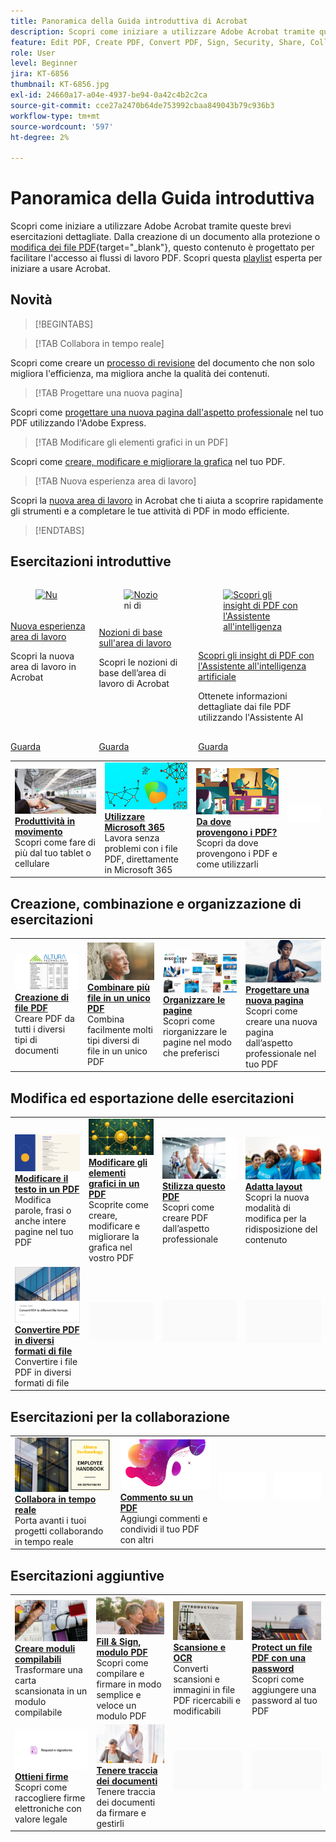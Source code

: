 ```yaml
---
title: Panoramica della Guida introduttiva di Acrobat
description: Scopri come iniziare a utilizzare Adobe Acrobat tramite queste brevi esercitazioni guidate (1-2 min)
feature: Edit PDF, Create PDF, Convert PDF, Sign, Security, Share, Collaboration, Workspace
role: User
level: Beginner
jira: KT-6856
thumbnail: KT-6856.jpg
exl-id: 24660a17-a04e-4937-be94-0a42c4b2c2ca
source-git-commit: cce27a2470b64de753992cbaa849043b79c936b3
workflow-type: tm+mt
source-wordcount: '597'
ht-degree: 2%

---
```


# Panoramica della Guida introduttiva

Scopri come iniziare a utilizzare Adobe Acrobat tramite queste brevi esercitazioni dettagliate. Dalla creazione di un documento alla protezione o [modifica dei file PDF](https://www.adobe.com/it/acrobat/online/pdf-editor.html){target="_blank"}, questo contenuto è progettato per facilitare l&#39;accesso ai flussi di lavoro PDF. Scopri questa [playlist](https://experienceleague.adobe.com/en/playlists/acrobat-get-started-business-users) esperta per iniziare a usare Acrobat.

## Novità

>[!BEGINTABS]

>[!TAB Collabora in tempo reale]

Scopri come creare un [processo di revisione](collaborate.md) del documento che non solo migliora l&#39;efficienza, ma migliora anche la qualità dei contenuti.

>[!TAB Progettare una nuova pagina]

Scopri come [progettare una nuova pagina dall&#39;aspetto professionale](add-custom-page.md) nel tuo PDF utilizzando l&#39;Adobe Express.

>[!TAB Modificare gli elementi grafici in un PDF]

Scopri come [creare, modificare e migliorare la grafica](edit-graphics.md) nel tuo PDF.

>[!TAB Nuova esperienza area di lavoro]

Scopri la [nuova area di lavoro](new-workspace.md) in Acrobat che ti aiuta a scoprire rapidamente gli strumenti e a completare le tue attività di PDF in modo efficiente.

>[!ENDTABS]

## Esercitazioni introduttive

<!-- START CARDS HTML - DO NOT MODIFY BY HAND -->
<div class="columns">
    <div class="column is-half-tablet is-half-desktop is-one-third-widescreen" aria-label="New workspace experience">
        <div class="card" style="height: 100%; display: flex; flex-direction: column; height: 100%;">
            <div class="card-image">
                <figure class="image x-is-16by9">
                    <a href="https://experienceleague.adobe.com/en/docs/document-cloud-learn/acrobat-learning/getting-started/new-workspace" title="Nuova esperienza area di lavoro" target="_blank" rel="referrer">
                        <img class="is-bordered-r-small" src="https://experienceleague.adobe.com/en/docs/document-cloud-learn/acrobat-learning/getting-started/media_1fd7846c8083ccd0da406c6abf96fe746d9b4539e.png?width=400&format=webply&optimize=medium" alt="Nuova esperienza area di lavoro"
                             style="width: 100%; aspect-ratio: 16 / 9; object-fit: cover; overflow: hidden; display: block; margin: auto;">
                    </a>
                </figure>
            </div>
            <div class="card-content is-padded-small" style="display: flex; flex-direction: column; flex-grow: 1; justify-content: space-between;">
                <div class="top-card-content">
                    <p class="headline is-size-6 has-text-weight-bold">
                        <a href="https://experienceleague.adobe.com/en/docs/document-cloud-learn/acrobat-learning/getting-started/new-workspace" target="_blank" rel="referrer" title="Nuova esperienza area di lavoro">Nuova esperienza area di lavoro</a>
                    </p>
                    <p class="is-size-6">Scopri la nuova area di lavoro in Acrobat</p>
                </div>
                <a href="https://experienceleague.adobe.com/en/docs/document-cloud-learn/acrobat-learning/getting-started/new-workspace" target="_blank" rel="referrer" class="spectrum-Button spectrum-Button--outline spectrum-Button--primary spectrum-Button--sizeM" style="align-self: flex-start; margin-top: 1rem;">
                    <span class="spectrum-Button-label has-no-wrap has-text-weight-bold">Guarda</span>
                </a>
            </div>
        </div>
    </div>
    <div class="column is-half-tablet is-half-desktop is-one-third-widescreen" aria-label="Workspace basics">
        <div class="card" style="height: 100%; display: flex; flex-direction: column; height: 100%;">
            <div class="card-image">
                <figure class="image x-is-16by9">
                    <a href="https://experienceleague.adobe.com/en/docs/document-cloud-learn/acrobat-learning/getting-started/get-to-know-the-acrobat-dc-interface" title="Nozioni di base sull’area di lavoro" target="_blank" rel="referrer">
                        <img class="is-bordered-r-small" src="https://experienceleague.adobe.com/en/docs/document-cloud-learn/acrobat-learning/getting-started/media_1829b23b3d26ba9ab2687a87be27ecf1b2adde71e.png?width=400&format=webply&optimize=medium" alt="Nozioni di base sull’area di lavoro"
                             style="width: 100%; aspect-ratio: 16 / 9; object-fit: cover; overflow: hidden; display: block; margin: auto;">
                    </a>
                </figure>
            </div>
            <div class="card-content is-padded-small" style="display: flex; flex-direction: column; flex-grow: 1; justify-content: space-between;">
                <div class="top-card-content">
                    <p class="headline is-size-6 has-text-weight-bold">
                        <a href="https://experienceleague.adobe.com/en/docs/document-cloud-learn/acrobat-learning/getting-started/get-to-know-the-acrobat-dc-interface" target="_blank" rel="referrer" title="Nozioni di base sull’area di lavoro">Nozioni di base sull'area di lavoro</a>
                    </p>
                    <p class="is-size-6">Scopri le nozioni di base dell’area di lavoro di Acrobat</p>
                </div>
                <a href="https://experienceleague.adobe.com/en/docs/document-cloud-learn/acrobat-learning/getting-started/get-to-know-the-acrobat-dc-interface" target="_blank" rel="referrer" class="spectrum-Button spectrum-Button--outline spectrum-Button--primary spectrum-Button--sizeM" style="align-self: flex-start; margin-top: 1rem;">
                    <span class="spectrum-Button-label has-no-wrap has-text-weight-bold">Guarda</span>
                </a>
            </div>
        </div>
    </div>
    <div class="column is-half-tablet is-half-desktop is-one-third-widescreen" aria-label="Discover PDF insights with the AI Assistant">
        <div class="card" style="height: 100%; display: flex; flex-direction: column; height: 100%;">
            <div class="card-image">
                <figure class="image x-is-16by9">
                    <a href="https://experienceleague.adobe.com/en/docs/document-cloud-learn/acrobat-learning/getting-started/ai-assistant" title="Scopri gli insight di PDF con l&apos;Assistente all&apos;intelligenza artificiale" target="_blank" rel="referrer">
                        <img class="is-bordered-r-small" src="https://experienceleague.adobe.com/en/docs/document-cloud-learn/acrobat-learning/getting-started/media_12db4e53771239c4c355e54868bb8c2d72912cf58.png?width=400&format=webply&optimize=medium" alt="Scopri gli insight di PDF con l&apos;Assistente all&apos;intelligenza artificiale"
                             style="width: 100%; aspect-ratio: 16 / 9; object-fit: cover; overflow: hidden; display: block; margin: auto;">
                    </a>
                </figure>
            </div>
            <div class="card-content is-padded-small" style="display: flex; flex-direction: column; flex-grow: 1; justify-content: space-between;">
                <div class="top-card-content">
                    <p class="headline is-size-6 has-text-weight-bold">
                        <a href="https://experienceleague.adobe.com/en/docs/document-cloud-learn/acrobat-learning/getting-started/ai-assistant" target="_blank" rel="referrer" title="Scopri gli insight di PDF con l&apos;Assistente all&apos;intelligenza artificiale">Scopri gli insight di PDF con l'Assistente all'intelligenza artificiale</a>
                    </p>
                    <p class="is-size-6">Ottenete informazioni dettagliate dai file PDF utilizzando l'Assistente AI</p>
                </div>
                <a href="https://experienceleague.adobe.com/en/docs/document-cloud-learn/acrobat-learning/getting-started/ai-assistant" target="_blank" rel="referrer" class="spectrum-Button spectrum-Button--outline spectrum-Button--primary spectrum-Button--sizeM" style="align-self: flex-start; margin-top: 1rem;">
                    <span class="spectrum-Button-label has-no-wrap has-text-weight-bold">Guarda</span>
                </a>
            </div>
        </div>
    </div>
</div>
<!-- END CARDS HTML - DO NOT MODIFY BY HAND -->

<table style="table-layout:fixed">
<tr>
  <td>
    <a href="productivity.md">
      <img alt="Produttività ovunque ti trovi" src="../assets/productivity.png" />
    </a>
    <div>
    <a href="productivity.md"><strong>Produttività in movimento</strong></a>
    </div>
    Scopri come fare di più dal tuo tablet o cellulare
    <br>
  </td>
  <td>
      <a href="../integrate/integrate-overview.md#microsoft">
        <img alt="Utilizzo di Microsoft 365" src="../assets/microsoft-365.png" />
      </a>
      <div>
      <a href="../integrate/integrate-overview.md#microsoft"><strong>Utilizzare Microsoft 365</strong></a>
      </div>
      Lavora senza problemi con i file PDF, direttamente in Microsoft 365
      <br> 
  </td>
  <td>
      <a href="where-do-pdfs-come-from.md">
        <img alt="Da dove vengono i PDF?" src="../assets/where-pdfs.png" />
      </a>
      <div>
      <a href="where-do-pdfs-come-from.md"><strong>Da dove provengono i PDF?</strong></a>
      </div>
      Scopri da dove provengono i PDF e come utilizzarli
      <br>
  </td>
  <td>
    <img alt="Spaziatore" src="../assets/Whitespacer.png" />
      <div>
      <br>
  </td>
</tr>
</table>

## Creazione, combinazione e organizzazione di esercitazioni

<table style="table-layout:fixed">
  <tr>
    <td>
      <a href="create-pdf.md">
        <img alt="Creare file PDF" src="../assets/create.png" />
      </a>
      <div>
      <a href="create-pdf.md"><strong>Creazione di file PDF</strong></a>
      </div>
      Creare PDF da tutti i diversi tipi di documenti
      <br>
    </td>
    <td>
      <a href="combine-to-pdf.md">
        <img alt="Combinare più file in un unico PDF" src="../assets/combine.png" />
      </a>
      <div>
      <a href="combine-to-pdf.md"><strong>Combinare più file in un unico PDF</strong></a>
      </div>
      Combina facilmente molti tipi diversi di file in un unico PDF
      <br>
    </td>
    <td>
      <a href="organize.md">
        <img alt="Organizzare le pagine" src="../assets/organize-pages.png" />
      </a>
      <div>
      <a href="organize.md"><strong>Organizzare le pagine</strong></a>
      </div>
      Scopri come riorganizzare le pagine nel modo che preferisci
      <br>
    </td>
    <td>
      <a href="add-custom-page.md">
        <img alt="Progettare una nuova pagina" src="../assets/design.png" />
      </a>
      <div>
      <a href="add-custom-page.md"><strong>Progettare una nuova pagina</strong></a>
      </div>
     Scopri come creare una nuova pagina dall’aspetto professionale nel tuo PDF
      <br>
    </td>
  </tr>
  </table>

## Modifica ed esportazione delle esercitazioni

<table style="table-layout:fixed">
  <tr>
    <td>
      <a href="edit-pdf.md">
        <img alt="Modificare il testo in un PDF" src="../assets/edit-text.png" />
      </a>
      <div>
      <a href="edit-pdf.md"><strong>Modificare il testo in un PDF</strong></a>
      </div>
      Modifica parole, frasi o anche intere pagine nel tuo PDF
      <br>
    </td>
    <td>
      <a href="edit-graphics.md">
        <img alt="Modificare gli elementi grafici in un PDF" src="../assets/edit-graphics.png" />
      </a>
      <div>
      <a href="edit-graphics.md"><strong>Modificare gli elementi grafici in un PDF</strong></a>
      </div>
      Scoprite come creare, modificare e migliorare la grafica nel vostro PDF
      <br>
    </td>
    <td>
      <a href="stylize-this-pdf.md">
        <img alt="Stilizza questo PDF" src="../assets/stylize-pdf.png" />
      </a>
      <div>
      <a href="stylize-this-pdf.md"><strong>Stilizza questo PDF</strong></a>
      </div>
      Scopri come creare PDF dall’aspetto professionale
      <br>
    </td>
   <td>
      <a href="auto-adjust-layout.md">
        <img alt="Adatta layout" src="../assets/auto-adjust.png" />
      </a>
      <div>
      <a href="auto-adjust-layout.md"><strong>Adatta layout</strong></a>
      </div>
      Scopri la nuova modalità di modifica per la ridisposizione del contenuto
      <br>
    </td>
  </tr>
    <td>
      <a href="export-pdf.md">
        <img alt="Convertire PDF in diversi formati di file" src="../assets/convert.png" />
      </a>
      <div>
      <a href="export-pdf.md"><strong>Convertire PDF in diversi formati di file</strong></a>
      </div>
      Convertire i file PDF in diversi formati di file
      <br>
    </td>
    <td>
   <img alt="Spaziatore" src="../assets/Grayspacer.png" />
    <div>
    <br>
  </td>
  <td>
   <img alt="Spaziatore" src="../assets/Grayspacer.png" />
    <div>
    <br>
  </td>
   <td>
   <img alt="Spaziatore" src="../assets/Grayspacer.png" />
    <div>
    <br>
  </td>
</tr>
</table>

## Esercitazioni per la collaborazione

<table style="table-layout:fixed">
  <tr>
    <td>
      <a href="collaborate.md">
        <img alt="Collabora in tempo reale" src="../assets/collaborate.png" />
      </a>
      <div>
      <a href="collaborate.md"><strong>Collabora in tempo reale</strong></a>
      </div>
      Porta avanti i tuoi progetti collaborando in tempo reale
    </td>
    <td>
      <a href="comment-on-pdf-files.md">
        <img alt="Commentare un PDF" src="../assets/comment.png" />
      </a>
      <div>
      <a href="comment-on-pdf-files.md"><strong>Commento su un PDF</strong></a>
      </div>
      Aggiungi commenti e condividi il tuo PDF con altri
      <br>
    </td>
    <td>
    <img alt="Spaziatore" src="../assets/Whitespacer.png" />
      <div>
      <br>
    </td>
    <td>
    <img alt="Spaziatore" src="../assets/Whitespacer.png" />
      <div>
      <br>
    </td>
</tr>
</table>

## Esercitazioni aggiuntive

<table style="table-layout:fixed">
<tr>
  <td>
    <a href="create-fillable-forms.md">
      <img alt="Creare moduli compilabili" src="../assets/fillable-forms.png" />
    </a>
    <div>
      <a href="create-fillable-forms.md"><strong>Creare moduli compilabili</strong></a>
      </div>
      Trasformare una carta scansionata in un modulo compilabile
      <br>
  </td>
  <td>
    <a href="fill-and-sign.md">
      <img alt="Fill &amp; Sign, un modulo PDF" src="../assets/fill-sign.png" />
    </a>
    <div>
    <a href="fill-and-sign.md"><strong>Fill &amp; Sign, modulo PDF</strong></a>
    </div>
    Scopri come compilare e firmare in modo semplice e veloce un modulo PDF
    <br>
  </td>
  <td>
    <a href="scan-and-ocr.md">
      <img alt="Scansione e OCR" src="../assets/scan.png" />
    </a>
    <div>
    <a href="scan-and-ocr.md"><strong>Scansione e OCR</strong></a>
    </div>
    Converti scansioni e immagini in file PDF ricercabili e modificabili
    <br>
  </td>
  <td>
    <a href="password-protect.md">
      <img alt="Protect un file PDF con una password" src="../assets/protect.png" />
    </a>
    <div>
    <a href="password-protect.md"><strong>Protect un file PDF con una password</strong></a>
    </div>
    Scopri come aggiungere una password al tuo PDF
    <br>
  </td>
</tr>
<tr>
  <td>
    <a href="signatures.md">
      <img alt="Ottieni firme" src="../assets/signatures.png" />
    </a>
    <div>
    <a href="signatures.md"><strong>Ottieni firme</strong></a>
    </div>
    Scopri come raccogliere firme elettroniche con valore legale
    <br>
  </td>
  <td>
    <a href="track.md">
      <img alt="Tenere traccia dei documenti" src="../assets/track.png" />
    </a>
    <div>
    <a href="track.md"><strong>Tenere traccia dei documenti</strong></a>
    </div>
    Tenere traccia dei documenti da firmare e gestirli
    <br>
  </td>
  <td>
   <img alt="Spaziatore" src="../assets/Grayspacer.png" />
    <div>
    <br>
  </td>
  <td>
   <img alt="Spaziatore" src="../assets/Grayspacer.png" />
    <div>
    <br>
  </td>
</tr>
</table>
